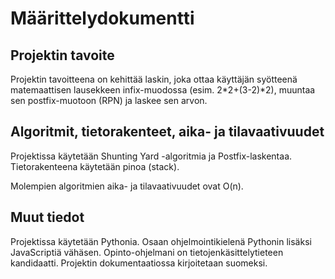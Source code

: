 # Määrittelydokumentti

## Projektin tavoite
Projektin tavoitteena on kehittää laskin, joka ottaa käyttäjän syötteenä matemaattisen lausekkeen infix-muodossa
(esim. 2*2+(3-2)*2), muuntaa sen postfix-muotoon (RPN) ja laskee sen arvon.

## Algoritmit, tietorakenteet,  aika- ja tilavaativuudet
Projektissa käytetään Shunting Yard -algoritmia ja Postfix-laskentaa. Tietorakenteena käytetään pinoa (stack).

Molempien algoritmien aika- ja tilavaativuudet ovat O(n).

## Muut tiedot
Projektissa käytetään Pythonia. Osaan ohjelmointikielenä Pythonin lisäksi JavaScriptiä vähäsen.
Opinto-ohjelmani on tietojenkäsittelytieteen kandidaatti. Projektin dokumentaatiossa kirjoitetaan suomeksi.
